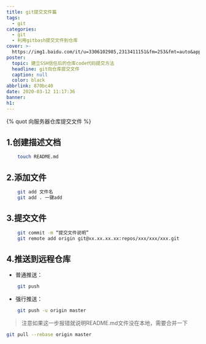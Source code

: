 ```yaml
---
title: git提交文件篇
tags:
  - git
categories:
  - git
  - 利用gitbash提交文件到仓库
cover: >-
  https://img1.baidu.com/it/u=3306102985,2313411151&fm=253&fmt=auto&app=138&f=PNG?w=2291&h=500
poster:
  topic: 建立SSH信任后的仓库code代码提交方法
  headline: git向仓库提交文件
  caption: null
  color: black
abbrlink: 870bc40
date: 2020-03-12 11:17:36
banner:
h1:
---
```

{% quot 向服务器仓库提交文件  %}
 
## 1.创建描述文档

```bash
    touch README.md
```
## 2.添加文件
```bash
    git add 文件名
    git add . 一键add
```
## 3.提交文件
```bash
    git commit -m “提交文件说明”
    git remote add origin git@xx.xx.xx.xx:repos/xxx/xxx/xxx.git
```
## 4.推送到远程仓库
* 普通推送：
```bash
    git push 
```
* 强行推送：
```bash
    git push -u origin master
```

> 注意如果这一步报错就说明README.md文件没在本地，需要合并一下
```bash
git pull --rebase origin master
```